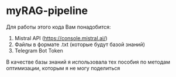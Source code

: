 # myRAG-pipeline

Для работы этого кода Вам понадобится:

1. Mistral API (https://console.mistral.ai/)
2. Файлы в формате .txt (которые будут базой знаний)
3. Telegram Bot Token

В качестве базы знаний я использовала тех пособия по методам оптимизации, которым я не могу поделиться
